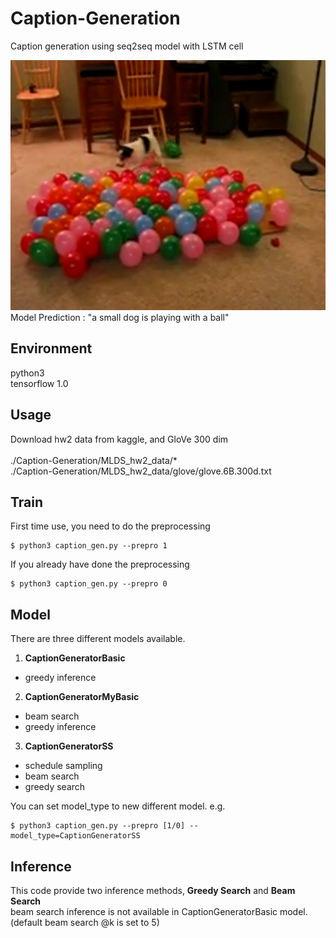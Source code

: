 Caption-Generation
====
Caption generation using seq2seq model with LSTM cell

<img src="https://github.com/m516825/Caption-Generation/blob/master/img.png" height="400" />
Model Prediction : "a small dog is playing with a ball"

## Environment
python3 <br />
tensorflow 1.0 <br />

## Usage 
Download hw2 data from kaggle, and GloVe 300 dim <br />
<br />
./Caption-Generation/MLDS_hw2_data/* <br />
./Caption-Generation/MLDS_hw2_data/glove/glove.6B.300d.txt

## Train
First time use, you need to do the preprocessing
```
$ python3 caption_gen.py --prepro 1
```
If you already have done the preprocessing
```
$ python3 caption_gen.py --prepro 0
```
## Model
There are three different models available. <br />

1. **CaptionGeneratorBasic**
  * greedy inference
2. **CaptionGeneratorMyBasic**
  * beam search
  * greedy inference
3. **CaptionGeneratorSS**
  * schedule sampling
  * beam search
  * greedy search

You can set model_type to new different model. e.g.
```
$ python3 caption_gen.py --prepro [1/0] --model_type=CaptionGeneratorSS
```

## Inference 
This code provide two inference methods, **Greedy Search** and **Beam Search** <br />
beam search inference is not available in CaptionGeneratorBasic model. <br />
(default beam search @k is set to 5)









